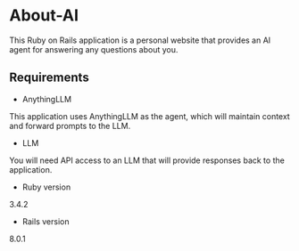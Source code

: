 # About-AI

This Ruby on Rails application is a personal website that provides an AI agent for answering any questions about you.



## Requirements

* AnythingLLM

This application uses AnythingLLM as the agent, which will maintain context and forward prompts to the LLM.

* LLM

You will need API access to an LLM that will provide responses back to the application.

* Ruby version

3.4.2

* Rails version

8.0.1
